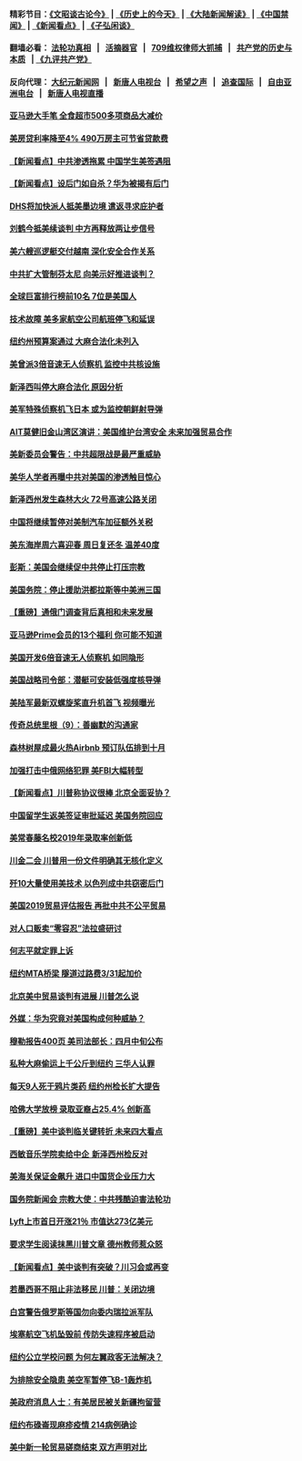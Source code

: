 #### 精彩节目：[《文昭谈古论今》](http://134.209.198.168/wenzhao) | [《历史上的今天》](http://134.209.198.168/today-in-history) | [《大陆新闻解读》](http://134.209.198.168/ntdtv-comedy) | [《中国禁闻》](http://134.209.198.168/ntdtv-news) | [《新闻看点》](http://134.209.198.168/news-insight) | [《子弘闲谈》](http://134.209.198.168/zihongxiantan/) 

  #### 翻墙必看： [法轮功真相](http://134.209.198.168:10000/videos/truth.html) &nbsp;&nbsp;|&nbsp;&nbsp; [活摘器官](http://134.209.198.168:10000/videos/res/Organs/) &nbsp;&nbsp;|&nbsp;&nbsp; [709维权律师大抓捕](http://134.209.198.168:10000/videos/709/) &nbsp;&nbsp;|&nbsp;&nbsp; [共产党的历史与本质](http://134.209.198.168:10000/videos/ccp.html) &nbsp;&nbsp;| [《九评共产党》](http://134.209.198.168:10000/videos/jiuping/) 

#### 反向代理： [大纪元新闻网](http://134.209.198.168:10080/) &nbsp;&nbsp;|&nbsp;&nbsp; [新唐人电视台](http://134.209.198.168:8000/) &nbsp;&nbsp;|&nbsp;&nbsp; [希望之声](http://134.209.198.168:8200/) &nbsp;&nbsp;|&nbsp;&nbsp; [追查国际](http://134.209.198.168:10010/) &nbsp;&nbsp;|&nbsp;&nbsp; [自由亚洲电台](http://134.209.198.168:9800/) &nbsp;&nbsp;|&nbsp;&nbsp; [新唐人电视直播](http://134.209.198.168/) 

#### [亚马逊大手笔 全食超市500多项商品大减价](../pages/nsc412/n11156281.md?t=04020337) 

#### [美房贷利率降至4% 490万房主可节省贷款费](../pages/nsc412/n11155963.md?t=04020337) 

#### [【新闻看点】中共渗透拖累 中国学生美签遇阻](../pages/nsc412/n11155955.md?t=04020337) 

#### [【新闻看点】设后门如自杀？华为被揭有后门](../pages/nsc412/n11155722.md?t=04020337) 

#### [DHS将加快派人抵美墨边境 遣返寻求庇护者](../pages/nsc412/n11155878.md?t=04020337) 

#### [刘鹤今抵美续谈判 中方再释放两让步信号](../pages/nsc412/n11155920.md?t=04020337) 

#### [美六艘巡逻艇交付越南 深化安全合作关系](../pages/nsc412/n11155740.md?t=04020337) 

#### [中共扩大管制芬太尼 向美示好推进谈判？](../pages/nsc412/n11155762.md?t=04020337) 

#### [全球巨富排行榜前10名 7位是美国人](../pages/nsc412/n11155641.md?t=04020337) 

#### [技术故障 美多家航空公司航班停飞和延误](../pages/nsc412/n11155658.md?t=04020337) 

#### [纽约州预算案通过 大麻合法化未列入](../pages/nsc412/n11155338.md?t=04020337) 

#### [美曾派3倍音速无人侦察机 监控中共核设施](../pages/nsc412/n11155218.md?t=04020337) 

#### [新泽西叫停大麻合法化 原因分析](../pages/nsc412/n11155324.md?t=04020337) 

#### [美军特殊侦察机飞日本 或为监控朝鲜射导弹](../pages/nsc412/n11154756.md?t=04020337) 

#### [AIT莫健旧金山湾区演讲：美国维护台湾安全 未来加强贸易合作](../pages/nsc412/n11154656.md?t=04020337) 

#### [美新委员会警告：中共超限战是最严重威胁](../pages/nsc412/n11153754.md?t=04020337) 

#### [美华人学者再曝中共对美国的渗透触目惊心](../pages/nsc412/n11150248.md?t=04020337) 

#### [新泽西州发生森林大火 72号高速公路关闭](../pages/nsc412/n11153542.md?t=04020337) 

#### [中国将继续暂停对美制汽车加征额外关税](../pages/nsc412/n11153472.md?t=04020337) 

#### [美东海岸周六喜迎春 周日复还冬 温差40度](../pages/nsc412/n11153370.md?t=04020337) 

#### [彭斯：美国会继续促中共停止打压宗教](../pages/nsc412/n11153230.md?t=04020337) 

#### [美国务院：停止援助洪都拉斯等中美洲三国](../pages/nsc412/n11152947.md?t=04020337) 

#### [【重磅】通俄门调查背后真相和未来发展](../pages/nsc412/n11149763.md?t=04020337) 

#### [亚马逊Prime会员的13个福利 你可能不知道](../pages/nsc412/n11110603.md?t=04020337) 

#### [美国开发6倍音速无人侦察机 如同隐形](../pages/nsc412/n11152824.md?t=04020337) 

#### [美国战略司令部：潜艇可安装低强度核导弹](../pages/nsc412/n11152538.md?t=04020337) 

#### [美陆军最新双螺旋桨直升机首飞 视频曝光](../pages/nsc412/n11142593.md?t=04020337) 

#### [传奇总统里根（9）：善幽默的沟通家](../pages/nsc412/n11151700.md?t=04020337) 

#### [森林树屋成最火热Airbnb 预订队伍排到十月](../pages/nsc412/n11151820.md?t=04020337) 

#### [加强打击中俄网络犯罪 美FBI大幅转型](../pages/nsc412/n11151611.md?t=04020337) 

#### [【新闻看点】川普称协议很棒 北京全面妥协？](../pages/nsc412/n11151468.md?t=04020337) 

#### [中国留学生返美签证审批延迟 美国务院回应](../pages/nsc412/n11151314.md?t=04020337) 

#### [美常春藤名校2019年录取率创新低](../pages/nsc412/n11151277.md?t=04020337) 

#### [川金二会 川普用一份文件明确其无核化定义](../pages/nsc412/n11151140.md?t=04020337) 

#### [歼10大量使用美技术 以色列成中共窃密后门](../pages/nsc412/n11143429.md?t=04020337) 

#### [美国2019贸易评估报告 再批中共不公平贸易](../pages/nsc412/n11150818.md?t=04020337) 

#### [对人口贩卖“零容忍”法拉盛研讨](../pages/nsc412/n11150877.md?t=04020337) 

#### [何志平就定罪上诉](../pages/nsc412/n11150869.md?t=04020337) 

#### [纽约MTA桥梁 隧道过路费3/31起加价](../pages/nsc412/n11150854.md?t=04020337) 

#### [北京美中贸易谈判有进展 川普怎么说](../pages/nsc412/n11150224.md?t=04020337) 

#### [外媒：华为究竟对美国构成何种威胁？](../pages/nsc412/n11149562.md?t=04020337) 

#### [穆勒报告400页 美司法部长：四月中旬公布](../pages/nsc412/n11150091.md?t=04020337) 

#### [私种大麻偷运上千公斤到纽约 三华人认罪](../pages/nsc412/n11148686.md?t=04020337) 

#### [每天9人死于鸦片类药 纽约州检长扩大提告](../pages/nsc412/n11148700.md?t=04020337) 

#### [哈佛大学放榜 录取亚裔占25.4% 创新高](../pages/nsc412/n11149841.md?t=04020337) 

#### [【重磅】美中谈判临关键转折 未来四大看点](../pages/nsc412/n11149718.md?t=04020337) 

#### [西敏音乐学院卖给中企 新泽西州检反对](../pages/nsc412/n11149680.md?t=04020337) 

#### [美海关保证金飙升 进口中国货企业压力大](../pages/nsc412/n11149090.md?t=04020337) 

#### [国务院新闻会 宗教大使：中共残酷迫害法轮功](../pages/nsc412/n11149870.md?t=04020337) 

#### [Lyft上市首日开涨21％ 市值达273亿美元](../pages/nsc412/n11149695.md?t=04020337) 

#### [要求学生阅读抹黑川普文章 德州教师惹众怒](../pages/nsc412/n11149736.md?t=04020337) 

#### [【新闻看点】美中谈判有突破？川习会或再变](../pages/nsc412/n11149469.md?t=04020337) 

#### [若墨西哥不阻止非法移民 川普：关闭边境](../pages/nsc412/n11149488.md?t=04020337) 

#### [白宫警告俄罗斯等国勿向委内瑞拉派军队](../pages/nsc412/n11149658.md?t=04020337) 

#### [埃塞航空飞机坠毁前 传防失速程序被启动](../pages/nsc412/n11149281.md?t=04020337) 

#### [纽约公立学校问题 为何左翼政客无法解决？](../pages/nsc412/n11148665.md?t=04020337) 

#### [为排除安全隐患 美空军暂停飞B-1轰炸机](../pages/nsc412/n11149312.md?t=04020337) 

#### [美政府消息人士：有美居民被关新疆拘留营](../pages/nsc412/n11149339.md?t=04020337) 

#### [纽约布碌崙现麻疹疫情 214病例确诊](../pages/nsc412/n11148696.md?t=04020337) 

#### [美中新一轮贸易磋商结束 双方声明对比](../pages/nsc412/n11149183.md?t=04020337) 

